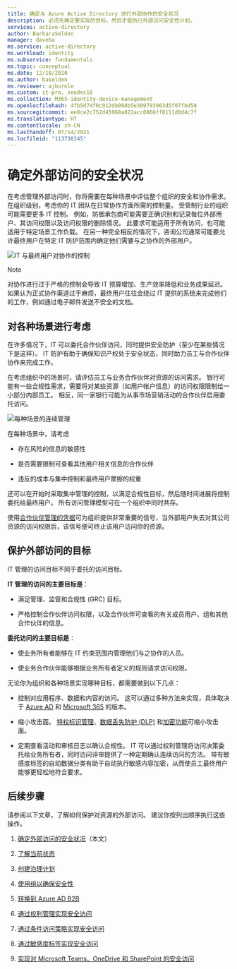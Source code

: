 ```yaml
---
title: 确定与 Azure Active Directory 进行外部协作的安全状况
description: 必须先确定要实现的目标，然后才能执行外部访问安全性计划。
services: active-directory
author: BarbaraSelden
manager: daveba
ms.service: active-directory
ms.workload: identity
ms.subservice: fundamentals
ms.topic: conceptual
ms.date: 12/18/2020
ms.author: baselden
ms.reviewer: ajburnle
ms.custom: it-pro, seodec18
ms.collection: M365-identity-device-management
ms.openlocfilehash: 4fb5d74f0c912db098b5e309793963d5f07fbd58
ms.sourcegitcommit: ee8ce2c752d45968a822acc0866ff8111d0d4c7f
ms.translationtype: HT
ms.contentlocale: zh-CN
ms.lasthandoff: 07/14/2021
ms.locfileid: "113730345"
---
```

# <a name="determine-your-security-posture-for-external-access"></a>确定外部访问的安全状况 

在考虑管理外部访问时，你将需要在每种场景中评估整个组织的安全和协作需求。 在组织级别，考虑你的 IT 团队在日常协作方面所需的控制量。 受管制行业的组织可能需要更多 IT 控制。 例如，防御承包商可能需要正确识别和记录每位外部用户、其访问权限以及访问权限的删除情况。 此要求可能适用于所有访问，也可能适用于特定场景工作负载。 在另一种完全相反的情况下，咨询公司通常可能要允许最终用户在特定 IT 防护范围内确定他们需要与之协作的外部用户。 

![IT 与最终用户对协作的控制](media/secure-external-access/1-overall-control.png)

> [!NOTE]
> 对协作进行过于严格的控制会导致 IT 预算增加、生产效率降低和业务成果延迟。 如果认为正式协作渠道过于麻烦，最终用户往往会绕过 IT 提供的系统来完成他们的工作，例如通过电子邮件发送不安全的文档。

## <a name="think-in-terms-of-scenarios"></a>对各种场景进行考虑

在许多情况下，IT 可以委托合作伙伴访问，同时提供安全防护（至少在某些情况下是这样）。 IT 防护有助于确保知识产权处于安全状态，同时助力员工与合作伙伴协作来完成工作。

在考虑组织中的场景时，请评估员工与业务合作伙伴对资源的访问需求。 银行可能有一些合规性需求，需要将对某些资源（如用户帐户信息）的访问权限限制给一小部分内部员工。 相反，同一家银行可能为从事市场营销活动的合作伙伴启用委托访问。

![每种场景的连续管理](media\secure-external-access\1-scenarios.png)

在每种场景中，请考虑 

* 存在风险的信息的敏感性

* 是否需要限制可查看其他用户相关信息的合作伙伴

* 违反的成本与集中控制和最终用户摩擦的权重

 还可以在开始时采取集中管理的控制，以满足合规性目标，然后随时间进展将控制委托给最终用户。 所有访问管理模型可在一个组织中同时共存。 

使用[合作伙伴管理的凭据](../external-identities/what-is-b2b.md)可为组织提供非常重要的信号，当外部用户失去对其公司资源的访问权限后，该信号便可终止该用户访问你的资源。

## <a name="goals-of-securing-external-access"></a>保护外部访问的目标

IT 管理的访问目标不同于委托的访问目标。

**IT 管理的访问的主要目标是**：

* 满足管理、监管和合规性 (GRC) 目标。 

* 严格控制合作伙伴访问权限，以及合作伙伴可查看的有关成员用户、组和其他合作伙伴的信息。

**委托访问的主要目标是**：

* 使业务所有者能够在 IT 约束范围内管理他们与之协作的人员。

* 使业务合作伙伴能够根据业务所有者定义的规则请求访问权限。

无论你为组织和各种场景实现哪种目标，都需要做到以下几点： 

* 控制对应用程序、数据和内容的访问。 这可以通过多种方法来实现，具体取决于 [Azure AD](https://www.microsoft.com/security/business/identity-access-management/azure-ad-pricing) 和 [Microsoft 365](https://www.microsoft.com/microsoft-365/compare-microsoft-365-enterprise-plans) 的版本。 

* 缩小攻击面。 [特权标识管理](../privileged-identity-management/pim-configure.md)、[数据丢失防护 (DLP)](/exchange/security-and-compliance/data-loss-prevention/data-loss-prevention) 和[加密功能](/exchange/security-and-compliance/data-loss-prevention/data-loss-prevention)可缩小攻击面。

* 定期查看活动和审核日志以确认合规性。 IT 可以通过权利管理将访问决策委托给业务所有者，同时访问评审提供了一种定期确认连续访问的方法。 带有敏感度标签的自动数据分类有助于自动执行敏感内容加密，从而使员工最终用户能够更轻松地符合要求。

## <a name="next-steps"></a>后续步骤 

请参阅以下文章，了解如何保护对资源的外部访问。 建议你按列出顺序执行这些操作。

1. [确定外部访问的安全状况](1-secure-access-posture.md)（本文）

2. [了解当前状态](2-secure-access-current-state.md)

3. [创建治理计划](3-secure-access-plan.md)

4. [使用组以确保安全性](4-secure-access-groups.md)

5. [转换到 Azure AD B2B](5-secure-access-b2b.md)

6. [通过权利管理实现安全访问](6-secure-access-entitlement-managment.md)

7. [通过条件访问策略实现安全访问](7-secure-access-conditional-access.md)

8. [通过敏感度标签实现安全访问](8-secure-access-sensitivity-labels.md)

9. [实现对 Microsoft Teams、OneDrive 和 SharePoint 的安全访问](9-secure-access-teams-sharepoint.md)
 

